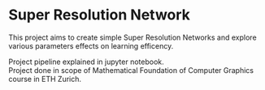 # Super Resolution Network

This project aims to create simple Super Resolution Networks and explore various parameters effects on learning efficency.

Project pipeline explained in jupyter notebook.  
Project done in scope of Mathematical Foundation of Computer Graphics course in ETH Zurich.